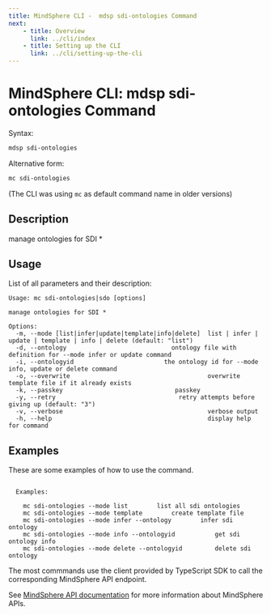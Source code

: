 ```yaml
---
title: MindSphere CLI -  mdsp sdi-ontologies Command
next:
    - title: Overview
      link: ../cli/index
    - title: Setting up the CLI
      link: ../cli/setting-up-the-cli
---
```



# MindSphere CLI: mdsp sdi-ontologies Command

Syntax:

```bash
mdsp sdi-ontologies
```

Alternative form:

```bash
mc sdi-ontologies
```

(The CLI was using `mc` as default command name in older versions)

## Description

manage ontologies for SDI *

## Usage

List of all parameters and their description:

```text
Usage: mc sdi-ontologies|sdo [options]

manage ontologies for SDI *

Options:
  -m, --mode [list|infer|update|template|info|delete]  list | infer | update | template | info | delete (default: "list")
  -d, --ontology                             ontology file with definition for --mode infer or update command
  -i, --ontologyid                         the ontology id for --mode info, update or delete command
  -o, --overwrite                                      overwrite template file if it already exists
  -k, --passkey                               passkey
  -y, --retry                                  retry attempts before giving up (default: "3")
  -v, --verbose                                        verbose output
  -h, --help                                           display help for command

```

## Examples

These are some examples of how to use the command. 

```text

  Examples:

    mc sdi-ontologies --mode list 		 list all sdi ontologies
    mc sdi-ontologies --mode template 		 create template file
    mc sdi-ontologies --mode infer --ontology  		 infer sdi  ontology
    mc sdi-ontologies --mode info --ontologyid    		 get sdi ontology info
    mc sdi-ontologies --mode delete --ontologyid  		 delete sdi ontology

```

The most commmands use the client provided by TypeScript SDK to call the corresponding MindSphere API endpoint.

See [MindSphere API documentation](https://documentation.mindsphere.io/MindSphere/apis/index.html) for more information about MindSphere APIs.
